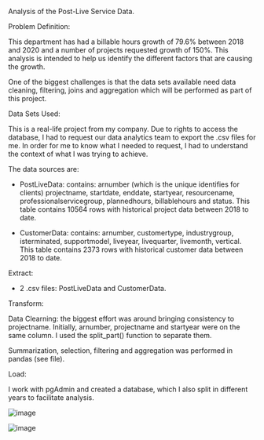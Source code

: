 Analysis of the Post-Live Service Data.

Problem Definition:

This department has had a billable hours growth of 79.6% between 2018 and 2020 and a number of projects requested growth of 150%. This analysis is intended to help us identify the different factors that are causing the growth.

One of the biggest challenges is that the data sets available need data cleaning, filtering, joins and aggregation which will be performed as part of this project.

Data Sets Used:

This is a real-life project from my company. Due to rights to access the database, I had to request our data analytics team to export the .csv files for me. In order for me to know what I needed to request, I had to understand the context of what I was trying to achieve.

The data sources are:

- PostLiveData: contains: arnumber (which is the unique identifies for clients)	projectname,	startdate,	enddate,	startyear,	resourcename,	professionalservicegroup,	plannedhours,	billablehours and	status. This table contains 10564 rows with historical project data between 2018 to date.

- CustomerData: contains: arnumber,	customertype,	industrygroup,	isterminated,	supportmodel,	liveyear,	livequarter,	livemonth,	vertical. This table contains 2373 rows with historical customer data between 2018 to date.

Extract:

- 2 .csv files: PostLiveData and CustomerData.

Transform:

Data Clearning: the biggest effort was around bringing consistency to projectname. Initially, arnumber, projectname and startyear were on the same column. I used the split_part() function to separate them.

Summarization, selection, filtering and aggregation was performed in pandas (see file).

Load:

I work with pgAdmin and created a database, which I also split in different years to facilitate analysis.

![image](https://user-images.githubusercontent.com/84101029/133950938-30ab65c6-ddc5-48f3-bde4-ff08611c37a3.png)


![image](https://user-images.githubusercontent.com/84101029/133949787-fe3ebcf8-48c9-4ec9-847f-95166e5ca8d2.png)


